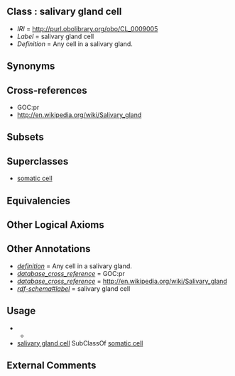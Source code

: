 
## Class : salivary gland cell

 * *IRI* = http://purl.obolibrary.org/obo/CL_0009005
 * *Label* = salivary gland cell
 * *Definition* = Any cell in a salivary gland.

## Synonyms


## Cross-references

 * GOC:pr
 * http://en.wikipedia.org/wiki/Salivary_gland

## Subsets


## Superclasses

 * [somatic cell](../../CL/71/CL_0002371.md)

## Equivalencies


## Other Logical Axioms


## Other Annotations

 * *[definition](../../IAO/15/IAO_0000115.md)* = Any cell in a salivary gland.
 * *[database_cross_reference](../../ef/oboInOwl#hasDbXref.md)* = GOC:pr
 * *[database_cross_reference](../../ef/oboInOwl#hasDbXref.md)* = http://en.wikipedia.org/wiki/Salivary_gland
 * *[rdf-schema#label](../../el/rdf-schema#label.md)* = salivary gland cell

## Usage

 * -
 * [salivary gland cell](../../CL/05/CL_0009005.md) SubClassOf [somatic cell](../../CL/71/CL_0002371.md)

## External Comments

